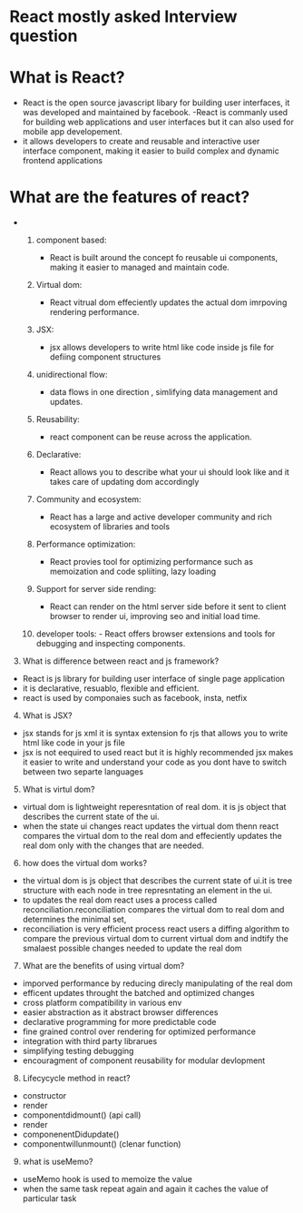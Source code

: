 # React mostly asked Interview question

# What is React?
- React is the open source javascript libary for building user interfaces,  it was developed and maintained by facebook.
-React is commanly used for building web applications and user interfaces but it can also used for mobile app developement.
- it allows developers to create and reusable and interactive user interface component, making it easier to build complex and dynamic frontend applications

# What are the features of react?
-  1. component based: 
      - React is built around the concept fo reusable ui components, making it easier to managed and maintain code.

    2. Virtual dom: 
       - React vitrual dom effeciently updates the actual dom imrpoving rendering performance.

    3. JSX: 
       - jsx allows developers to write html like code inside js file for defiing component structures
    4. unidirectional flow:
       - data flows in one direction , simlifying data management and updates.

    5. Reusability: 
       - react component can be reuse across the application.

    6. Declarative: 
       - React allows you to describe what your ui should look like and it takes care of updating dom accordingly

    7. Community and ecosystem: 
       - React has a large and active developer community and rich ecosystem of libraries and tools

    8. Performance optimization:
       - React provies tool for optimizing performance such as memoization and code spliiting, lazy loading

    9. Support for server side rending:
       - React can render on the html server side before it sent to client browser to render ui, improving seo and initial load time.

    10. developer tools:
       - React offers browser extensions and tools for debugging and inspecting components.

3. What is difference between react and js framework?
- React is js library for building user interface of single page application
- it is declarative, resuablo, flexible and efficient.
- react is used by componaies such as facebook, insta, netfix

4. What is JSX?
- jsx stands for js xml it is syntax extension fo rjs that allows you to write html like code in your js file
- jsx is not eequired to used react but it is highly recommended jsx makes it easier to write and understand your code as you dont have to switch between two separte languages

5. What is virtul dom?
- virtual dom is lightweight reperesntation of real dom. it is js object that describes the current state of the ui.
- when the state ui changes react updates the virtual dom thenn react compares the virtual dom to the real dom and effeciently updates the real dom only with the changes that are needed.

6. how does the virtual dom works?
- the virtual dom is js object that describes the  current state of ui.it is tree structure with each node in tree represntating an element in the ui.
- to updates the real dom react uses a process called reconciliation.reconciliation compares the virtual dom to real dom and determines the minimal set,
- reconciliation is very efficient process react users a diffing algorithm to compare the previous virtual dom to current virtual dom and indtify the smalaest possible changes needed to update the real dom

7. What are the benefits of using virtual dom?
-  imporved performance by reducing direcly manipulating of the real dom
- efficent updates throught the batched and optimized changes
- cross platform compatibility in various env
- easier abstraction as it abstract browser differences
- declarative programming for more predictable code
- fine grained control over rendering for optimized performance
- integration with third party librarues
- simplifying testing debugging
- encouragment of component reusability for modular devlopment

8. Lifecycycle method in react?
- constructor
- render
- componentdidmount() (api call)
- render
- componenentDidupdate()
- componentwillunmount() (clenar function)

9. what is useMemo?
- useMemo hook is used to memoize the value
- when the same task repeat again and again it caches the value of particular task
